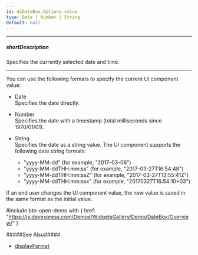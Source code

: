 ```yaml
---
id: dxDateBox.Options.value
type: Date | Number | String
default: null
---
```

---
##### shortDescription
Specifies the currently selected date and time.

---
You can use the following formats to specify the current UI component value:

- Date   
Specifies the date directly.

- Number   
Specifies the date with a timestamp (total milliseconds since 1970/01/01).

- String   
Specifies the date as a string value. The UI component supports the following date string formats:

    - "yyyy-MM-dd" (for example, "2017-03-06")
    - "yyyy-MM-ddTHH:mm:ss" (for example, "2017-03-27T16:54:48")
    - "yyyy-MM-ddTHH:mm:ssZ" (for example, "2017-03-27T13:55:41Z")
    - "yyyy-MM-ddTHH:mm:ssx" (for example, "20170327T16:54:10+03")

If an end user changes the UI component value, the new value is saved in the same format as the initial value.

#include btn-open-demo with {
    href: "https://js.devexpress.com/Demos/WidgetsGallery/Demo/DateBox/Overview/"
}

#####See Also#####
- [displayFormat](/api-reference/10%20UI%20Components/dxDateBox/1%20Configuration/displayFormat.md '/Documentation/ApiReference/UI_Components/dxDateBox/Configuration/#displayFormat')